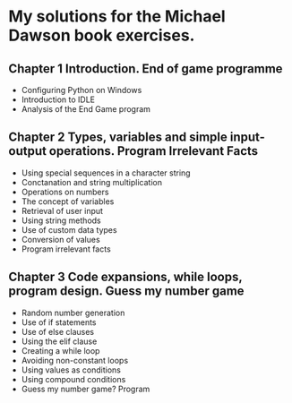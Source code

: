 # My solutions for the Michael Dawson book exercises.

## Chapter 1 Introduction. End of game programme
- Configuring Python on Windows
- Introduction to IDLE
- Analysis of the End Game program

## Chapter 2 Types, variables and simple input-output operations. Program Irrelevant Facts
- Using special sequences in a character string
- Conctanation and string multiplication
- Operations on numbers
- The concept of variables
- Retrieval of user input
- Using string methods
- Use of custom data types
- Conversion of values
- Program irrelevant facts

##  Chapter 3 Code expansions, while loops, program design. Guess my number game
- Random number generation
- Use of if statements
- Use of else clauses
- Using the elif clause
- Creating a while loop
- Avoiding non-constant loops
- Using values as conditions
- Using compound conditions
- Guess my number game? Program
